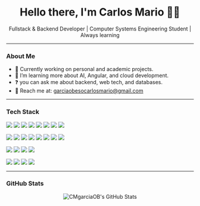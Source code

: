 <h1 align="center">Hello there, I'm Carlos Mario 🐱‍💻</h1>
<p align="center"> Fullstack & Backend Developer | Computer Systems Engineering Student | Always learning</p>

---

###  About Me

- 🔭 Currently working on personal and academic projects.
- 🌱 I’m learning more about AI, Angular, and cloud development.
- ❓ you can ask me about backend, web tech, and databases.
- 📩 Reach me at: garciaobesocarlosmario@gmail.com 

---

###  Tech Stack

<!-- Frontend -->
<p align="left">
  <img src="https://img.shields.io/badge/angular-DD0031?style=for-the-badge&logo=angular&logoColor=white"/>
  <img src="https://img.shields.io/badge/react-61DAFB?style=for-the-badge&logo=react&logoColor=black"/>
  <img src="https://img.shields.io/badge/typescript-3178C6?style=for-the-badge&logo=typescript&logoColor=white"/>
  <img src="https://img.shields.io/badge/javascript-F7DF1E?style=for-the-badge&logo=javascript&logoColor=black"/>
  <img src="https://img.shields.io/badge/html5-E34F26?style=for-the-badge&logo=html5&logoColor=white"/>
  <img src=https://img.shields.io/badge/Tailwind-38B2AC?style=for-the-badge&logo=tailwind-css&logoColor=white>
  <img src="https://img.shields.io/badge/PrimeNG-0052CC?style=for-the-badge&logo=primeng&logoColor=white"/>
  <img src="https://img.shields.io/badge/flutter-02569B?style=for-the-badge&logo=flutter&logoColor=white"/>
</p>

<!-- Backend -->
<p align="left">
  <img src="https://img.shields.io/badge/Java-ED8B00?style=for-the-badge&logo=openjdk&logoColor=white"/>
  <img src="https://img.shields.io/badge/python-3776AB?style=for-the-badge&logo=python&logoColor=white"/>
  <img src="https://img.shields.io/badge/node.js-339933?style=for-the-badge&logo=node.js&logoColor=white"/>
  <img src="https://img.shields.io/badge/express.js-000000?style=for-the-badge&logo=express&logoColor=white"/>
  <img src="https://img.shields.io/badge/.NET-512BD4?style=for-the-badge&logo=dotnet&logoColor=white"/>
  <img src="https://img.shields.io/badge/C%23-239120?style=for-the-badge&logo=unity&logoColor=white"/>
  <img src="https://img.shields.io/badge/go-00ADD8?style=for-the-badge&logo=go&logoColor=white"/>
  <img src="https://img.shields.io/badge/swift-FA7343?style=for-the-badge&logo=swift&logoColor=white"/>
</p>

<!-- Database -->
<p align="left">
  <img src="https://img.shields.io/badge/mysql-4479A1?style=for-the-badge&logo=mysql&logoColor=white"/>
  <img src="https://img.shields.io/badge/mongodb-47A248?style=for-the-badge&logo=mongodb&logoColor=white"/>
  <img src="https://img.shields.io/badge/postgresql-336791?style=for-the-badge&logo=postgresql&logoColor=white"/>
  <img src="https://img.shields.io/badge/sql-003B57?style=for-the-badge&logo=sqlite&logoColor=white"/>
</p>

<!-- Tools -->
<p align="left">
  <img src="https://img.shields.io/badge/git-F05032?style=for-the-badge&logo=git&logoColor=white"/>
  <img src="https://img.shields.io/badge/github-181717?style=for-the-badge&logo=github&logoColor=white"/>
  <img src="https://img.shields.io/badge/npm-CB3837?style=for-the-badge&logo=npm&logoColor=white"/>
  <img src="https://img.shields.io/badge/docker-2496ED?style=for-the-badge&logo=docker&logoColor=white"/>
</p>

---

###  GitHub Stats

<p align="center">
  <img src="https://github-readme-stats.vercel.app/api?username=CMgarciaOB&show_icons=true&theme=neon&rank_icon=github" alt="CMgarciaOB's GitHub Stats" />
</p>

